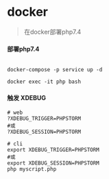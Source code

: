 # docker
> 在docker部署php7.4

#### 部署php7.4
```shell

docker-compose -p service up -d

docker exec -it php bash

```

#### 触发 XDEBUG
```shell
# web
?XDEBUG_TRIGGER=PHPSTORM
#或
?XDEBUG_SESSION=PHPSTORM

# cli
export XDEBUG_TRIGGER=PHPSTORM
#或
export XDEBUG_SESSION=PHPSTORM
php myscript.php

```
